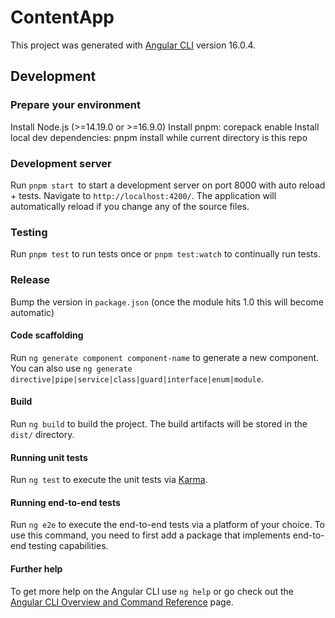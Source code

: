 # ContentApp

This project was generated with [Angular CLI](https://github.com/angular/angular-cli) version 16.0.4.

## Development 

### Prepare your environment
Install Node.js (>=14.19.0 or >=16.9.0)
Install pnpm: corepack enable
Install local dev dependencies: pnpm install while current directory is this repo
### Development server
Run `pnpm start `to start a development server on port 8000 with auto reload + tests.
Navigate to `http://localhost:4200/`. The application will automatically reload if you change any of the source files.

### Testing
Run `pnpm test` to run tests once or `pnpm test:watch` to continually run tests.

### Release
Bump the version in `package.json` (once the module hits 1.0 this will become automatic)

#### Code scaffolding

Run `ng generate component component-name` to generate a new component. You can also use `ng generate directive|pipe|service|class|guard|interface|enum|module`.

#### Build

Run `ng build` to build the project. The build artifacts will be stored in the `dist/` directory.

#### Running unit tests

Run `ng test` to execute the unit tests via [Karma](https://karma-runner.github.io).

#### Running end-to-end tests

Run `ng e2e` to execute the end-to-end tests via a platform of your choice. To use this command, you need to first add a package that implements end-to-end testing capabilities.

#### Further help

To get more help on the Angular CLI use `ng help` or go check out the [Angular CLI Overview and Command Reference](https://angular.io/cli) page.
